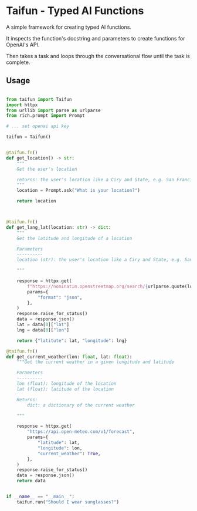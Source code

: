 # Taifun - Typed AI Functions

A simple framework for creating typed AI functions.

It inspects the function's docstring and parameters to create functions for OpenAI's API.

Then takes a task and loops through the conversational flow until the task is complete.


## Usage

```python

from taifun import Taifun
import httpx
from urllib import parse as urlparse
from rich.prompt import Prompt

# ... set openai api key

taifun = Taifun()


@taifun.fn()
def get_location() -> str:
    """
    Get the user's location

    returns: the user's location like a Ciry and State, e.g. San Francisco, CA
    """
    location = Prompt.ask("What is your location?")

    return location



@taifun.fn()
def get_lang_lat(location: str) -> dict:
    """
    Get the latitude and longitude of a location

    Parameters
    ----------
    location (str): the user's location like a Ciry and State, e.g. San Francisco, CA

    """

    response = httpx.get(
        f"https://nominatim.openstreetmap.org/search/{urlparse.quote(location)}",
        params={
            "format": "json",
        },
    )
    response.raise_for_status()
    data = response.json()
    lat = data[0]["lat"]
    lng = data[0]["lon"]

    return {"latitute": lat, "longitude": lng}

@taifun.fn()
def get_current_weather(lon: float, lat: float):
    """Get the current weather in a given longitude and latitude

    Parameters
    ----------
    lon (float): longitude of the location
    lat (float): latitude of the location

    Returns:
        dict: a dictionary of the current weather

    """

    response = httpx.get(
        "https://api.open-meteo.com/v1/forecast",
        params={
            "latitude": lat,
            "longitude": lon,
            "current_weather": True,
        },
    )
    response.raise_for_status()
    data = response.json()
    return data


if __name__ == "__main__":
    taifun.run("Should I wear sunglasses?")

```
